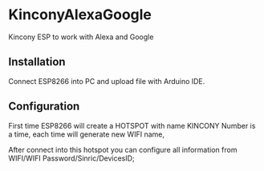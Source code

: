 # KinconyAlexaGoogle
Kincony ESP to work with Alexa and Google

## Installation
Connect ESP8266 into PC and upload file with Arduino IDE.

## Configuration
First time ESP8266 will create a HOTSPOT with name KINCONY<NUMBER>
  Number is a time, each time will generate new WIFI name,

After connect into this hotspot you can configure all information from WIFI/WIFI Password/Sinric/DevicesID;
